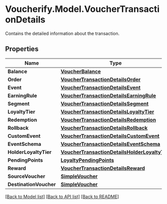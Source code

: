 # Voucherify.Model.VoucherTransactionDetails
Contains the detailed information about the transaction.

## Properties

Name | Type | Description | Notes
------------ | ------------- | ------------- | -------------
**Balance** | [**VoucherBalance**](VoucherBalance.md) |  | [optional] 
**Order** | [**VoucherTransactionDetailsOrder**](VoucherTransactionDetailsOrder.md) |  | [optional] 
**Event** | [**VoucherTransactionDetailsEvent**](VoucherTransactionDetailsEvent.md) |  | [optional] 
**EarningRule** | [**VoucherTransactionDetailsEarningRule**](VoucherTransactionDetailsEarningRule.md) |  | [optional] 
**Segment** | [**VoucherTransactionDetailsSegment**](VoucherTransactionDetailsSegment.md) |  | [optional] 
**LoyaltyTier** | [**VoucherTransactionDetailsLoyaltyTier**](VoucherTransactionDetailsLoyaltyTier.md) |  | [optional] 
**Redemption** | [**VoucherTransactionDetailsRedemption**](VoucherTransactionDetailsRedemption.md) |  | [optional] 
**Rollback** | [**VoucherTransactionDetailsRollback**](VoucherTransactionDetailsRollback.md) |  | [optional] 
**CustomEvent** | [**VoucherTransactionDetailsCustomEvent**](VoucherTransactionDetailsCustomEvent.md) |  | [optional] 
**EventSchema** | [**VoucherTransactionDetailsEventSchema**](VoucherTransactionDetailsEventSchema.md) |  | [optional] 
**HolderLoyaltyTier** | [**VoucherTransactionDetailsHolderLoyaltyTier**](VoucherTransactionDetailsHolderLoyaltyTier.md) |  | [optional] 
**PendingPoints** | [**LoyaltyPendingPoints**](LoyaltyPendingPoints.md) |  | [optional] 
**Reward** | [**VoucherTransactionDetailsReward**](VoucherTransactionDetailsReward.md) |  | [optional] 
**SourceVoucher** | [**SimpleVoucher**](SimpleVoucher.md) |  | [optional] 
**DestinationVoucher** | [**SimpleVoucher**](SimpleVoucher.md) |  | [optional] 

[[Back to Model list]](../../README.md#documentation-for-models) [[Back to API list]](../../README.md#documentation-for-api-endpoints) [[Back to README]](../../README.md)

